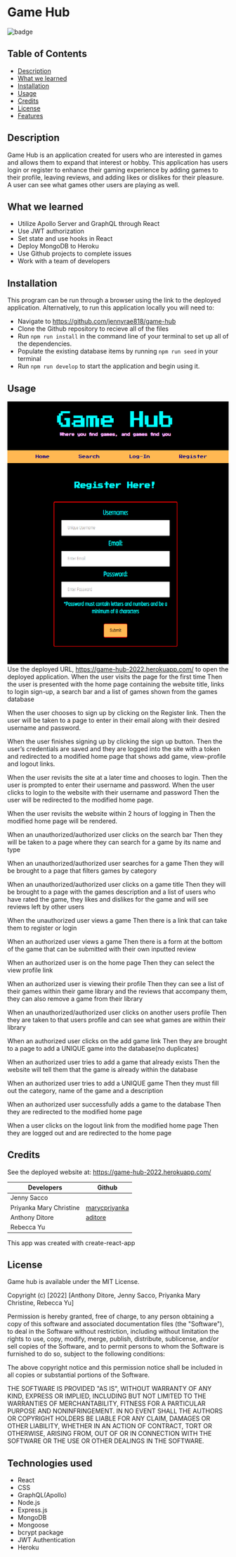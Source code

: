 # Game Hub

![badge](https://img.shields.io/badge/MIT-License-blue.svg)

## Table of Contents 

- [Description](#description)
- [What we learned](#what-we-learned)
- [Installation](#installation)
- [Usage](#usage)
- [Credits](#credits)
- [License](#license)
- [Features](#features)


## Description

Game Hub is an application created for users who are interested in games and allows them to expand that interest or hobby. This application has users login or register to enhance their gaming experience by adding games to their profile, leaving reviews, and adding likes or dislikes for their pleasure. A user can see what games other users are playing as well.

## What we learned

- Utilize Apollo Server and GraphQL through React
- Use JWT authorization
- Set state and use hooks in React
- Deploy MongoDB to Heroku
- Use Github projects to complete issues
- Work with a team of developers

## Installation

This program can be run through a browser using the link to the deployed application. Alternatively, to run this application locally you will need to:

- Navigate to https://github.com/jennyrae818/game-hub
- Clone the Github repository to recieve all of the files
- Run `npm run install` in the command line of your terminal to set up all of the dependencies.
- Populate the existing database items by running `npm run seed` in your terminal
- Run `npm run develop` to start the application and begin using it.

## Usage

![website_register](./client/public/images/gameHubRegister.png)
Use the deployed URL, https://game-hub-2022.herokuapp.com/ to open the deployed application.
When the user visits the page for the first time 
Then the user is presented with the home page containing the website title, links to login sign-up, a search bar and a list of games shown from the games database

When the user chooses to sign up by clicking on the Register link.
Then the user will be taken to a page to enter in their email along with their desired username and password.

When the user finishes signing up by clicking the sign up button.
Then the user’s credentials are saved and they are logged into the site with a token and redirected to a modified home page that shows add game, view-profile and logout links.

When the user revisits the site at a later time and chooses to login.
Then the user is prompted to enter their username and password.
When the user clicks to login to the website with their username and password
Then the user will be redirected to the modified home page.

When the user revisits the website within 2 hours of logging in
Then the modified home page will be rendered.

When an unauthorized/authorized user clicks on the search bar
Then they will be taken to a page where they can search for a game by its name and type

When an unauthorized/authorized user searches for a game
Then they will be brought to a page that filters games by category

When an unauthorized/authorized user clicks on a game title
Then they will be brought to a page with the games description and a list of users who have rated the game, they likes and dislikes for the game and will see reviews left by other users

When the unauthorized user views a game
Then there is a link that can take them to register or login

When an authorized user views a game
Then there is a form at the bottom of the game that can be submitted with their own inputted review

When an authorized user is on the home page
Then they can select the view profile link

When an authorized user is viewing their profile
Then they can see a list of their games within their game library and the reviews that accompany them, they can also remove a game from their library

When an unauthorized/authorized user clicks on another users profile
Then they are taken to that users profile and can see what games are within their library

When an authorized user clicks on the add game link
Then they are brought to a page to add a UNIQUE game into the database(no duplicates)

When an authorized user tries to add a game that already exists
Then the website will tell them that the game is already within the database

When an authorized user tries to add a UNIQUE game
Then they must fill out the category, name of the game and a description

When an authorized user successfully adds a game to the database
Then they are redirected to the modified home page

When a user clicks on the logout link from the modified home page
Then they are logged out and are redirected to the home page

## Credits

See the deployed website at: https://game-hub-2022.herokuapp.com/</br>

Developers | Github
--- | ---
Jenny Sacco |
Priyanka Mary Christine | [marycpriyanka](https://github.com/marycpriyanka)
Anthony Ditore | [aditore](https://github.com/aditore)
Rebecca Yu |

This app was created with create-react-app</br>

## License

Game hub is available under the MIT License.

Copyright (c) [2022] [Anthony Ditore, Jenny Sacco, Priyanka Mary Christine, Rebecca Yu]

Permission is hereby granted, free of charge, to any person obtaining a copy of this software and associated documentation files (the "Software"), to deal in the Software without restriction, including without limitation the rights to use, copy, modify, merge, publish, distribute, sublicense, and/or sell copies of the Software, and to permit persons to whom the Software is furnished to do so, subject to the following conditions:

The above copyright notice and this permission notice shall be included in all copies or substantial portions of the Software.

THE SOFTWARE IS PROVIDED "AS IS", WITHOUT WARRANTY OF ANY KIND, EXPRESS OR IMPLIED, INCLUDING BUT NOT LIMITED TO THE WARRANTIES OF MERCHANTABILITY, FITNESS FOR A PARTICULAR PURPOSE AND NONINFRINGEMENT. IN NO EVENT SHALL THE AUTHORS OR COPYRIGHT HOLDERS BE LIABLE FOR ANY CLAIM, DAMAGES OR OTHER LIABILITY, WHETHER IN AN ACTION OF CONTRACT, TORT OR OTHERWISE, ARISING FROM, OUT OF OR IN CONNECTION WITH THE SOFTWARE OR THE USE OR OTHER DEALINGS IN THE SOFTWARE.

## Technologies used

- React
- CSS
- GraphQL(Apollo)
- Node.js
- Express.js
- MongoDB
- Mongoose
- bcrypt package
- JWT Authentication
- Heroku

